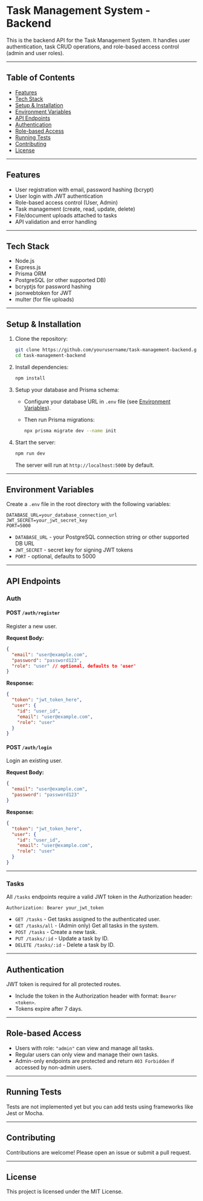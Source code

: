 # Task Management System - Backend

This is the backend API for the Task Management System. It handles user authentication, task CRUD operations, and role-based access control (admin and user roles).

---

## Table of Contents

- [Features](#features)
- [Tech Stack](#tech-stack)
- [Setup & Installation](#setup--installation)
- [Environment Variables](#environment-variables)
- [API Endpoints](#api-endpoints)
- [Authentication](#authentication)
- [Role-based Access](#role-based-access)
- [Running Tests](#running-tests)
- [Contributing](#contributing)
- [License](#license)

---

## Features

- User registration with email, password hashing (bcrypt)
- User login with JWT authentication
- Role-based access control (User, Admin)
- Task management (create, read, update, delete)
- File/document uploads attached to tasks
- API validation and error handling

---

## Tech Stack

- Node.js
- Express.js
- Prisma ORM
- PostgreSQL (or other supported DB)
- bcryptjs for password hashing
- jsonwebtoken for JWT
- multer (for file uploads)

---

## Setup & Installation

1. Clone the repository:

   ```bash
   git clone https://github.com/yourusername/task-management-backend.git
   cd task-management-backend
   ```

2. Install dependencies:

   ```bash
   npm install
   ```

3. Setup your database and Prisma schema:

   - Configure your database URL in `.env` file (see [Environment Variables](#environment-variables)).
   - Then run Prisma migrations:

     ```bash
     npx prisma migrate dev --name init
     ```

4. Start the server:

   ```bash
   npm run dev
   ```

   The server will run at `http://localhost:5000` by default.

---

## Environment Variables

Create a `.env` file in the root directory with the following variables:

```env
DATABASE_URL=your_database_connection_url
JWT_SECRET=your_jwt_secret_key
PORT=5000
```

- `DATABASE_URL` - your PostgreSQL connection string or other supported DB URL
- `JWT_SECRET` - secret key for signing JWT tokens
- `PORT` - optional, defaults to 5000

---

## API Endpoints

### Auth

#### POST `/auth/register`

Register a new user.

**Request Body:**
```json
{
  "email": "user@example.com",
  "password": "password123",
  "role": "user" // optional, defaults to 'user'
}
```

**Response:**
```json
{
  "token": "jwt_token_here",
  "user": {
    "id": "user_id",
    "email": "user@example.com",
    "role": "user"
  }
}
```

#### POST `/auth/login`

Login an existing user.

**Request Body:**
```json
{
  "email": "user@example.com",
  "password": "password123"
}
```

**Response:**
```json
{
  "token": "jwt_token_here",
  "user": {
    "id": "user_id",
    "email": "user@example.com",
    "role": "user"
  }
}
```

---

### Tasks

All `/tasks` endpoints require a valid JWT token in the Authorization header:

```
Authorization: Bearer your_jwt_token
```

- `GET /tasks` - Get tasks assigned to the authenticated user.
- `GET /tasks/all` - (Admin only) Get all tasks in the system.
- `POST /tasks` - Create a new task.
- `PUT /tasks/:id` - Update a task by ID.
- `DELETE /tasks/:id` - Delete a task by ID.

---

## Authentication

JWT token is required for all protected routes.

- Include the token in the Authorization header with format: `Bearer <token>`.
- Tokens expire after 7 days.

---

## Role-based Access

- Users with role: `"admin"` can view and manage all tasks.
- Regular users can only view and manage their own tasks.
- Admin-only endpoints are protected and return `403 Forbidden` if accessed by non-admin users.

---

## Running Tests

Tests are not implemented yet but you can add tests using frameworks like Jest or Mocha.

---

## Contributing

Contributions are welcome! Please open an issue or submit a pull request.

---

## License

This project is licensed under the MIT License.
